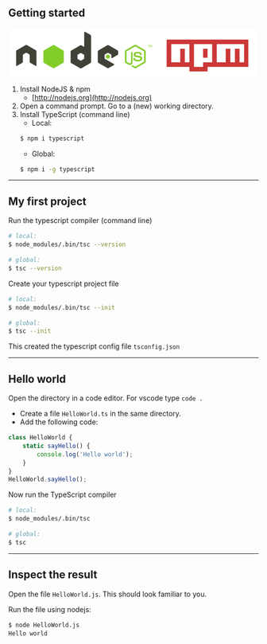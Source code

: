 ## Getting started

![nodejs & npm](resources/node-npm.png) <!-- .element class="small-logo" -->

1. Install NodeJS & npm
    * [http://nodejs.org](http://nodejs.org) <!-- .element target="_blank" -->
2. Open a command prompt. Go to a (new) working directory.
2. Install TypeScript (command line)
    * Local:
    ```bash
    $ npm i typescript
    ```
    * Global:
     ```bash
     $ npm i -g typescript
     ```

---

## My first project

Run the typescript compiler (command line)

```bash
# local:
$ node_modules/.bin/tsc --version
```

```bash
# global:
$ tsc --version
```

Create your typescript project file

```bash
# local:
$ node_modules/.bin/tsc --init
```

```bash
# global:
$ tsc --init
```

This created the typescript config file `tsconfig.json`

---

## Hello world

Open the directory in a code editor. For vscode type `code .`
* Create a file `HelloWorld.ts` in the same directory.
* Add the following code:

```typescript
class HelloWorld {
    static sayHello() {
        console.log('Hello world');
    }
}
HelloWorld.sayHello();
```

Now run the TypeScript compiler

```bash
# local:
$ node_modules/.bin/tsc
```

```bash
# global:
$ tsc
```

---

## Inspect the result

Open the file `HelloWorld.js`. This should look familiar to you.

Run the file using nodejs:

```bash
$ node HelloWorld.js
Hello world
```
